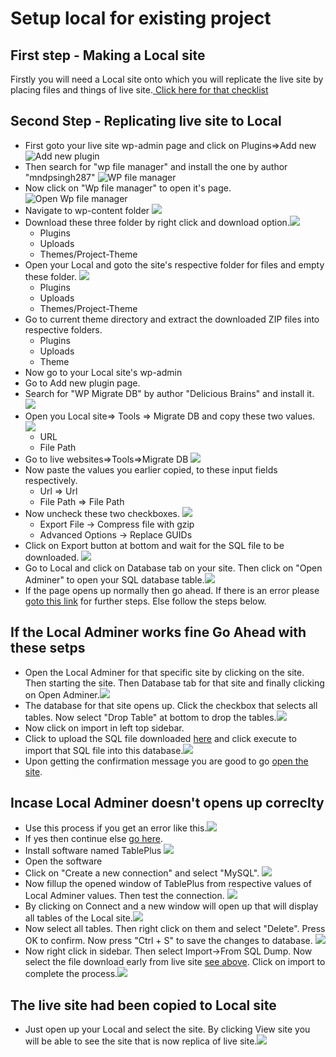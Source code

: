 # Setup local for existing project

## First step - Making a Local site

Firstly you will need a Local site onto which you will replicate the live site by placing files and things of live site.[ Click here for that checklist](../01_setting_up_local_host\README.md)

## Second Step - Replicating live site to Local

- First goto your live site wp-admin page and click on Plugins=>Add new![Add new plugin](2020-02-25-18-28-14.png)
- Then search for "wp file manager" and install the one by author "mndpsingh287" ![WP file manager](2020-02-25-18-30-53.png)
- Now click on "Wp file manager" to open it's page. ![Open Wp file manager](2020-02-25-18-32-15.png)
- Navigate to wp-content folder ![](2020-02-25-18-33-24.png)
- Download these three folder by right click and download option.![](2020-02-25-20-31-26.png)
  - Plugins
  - Uploads
  - Themes/Project-Theme
- Open your Local and goto the site's respective folder for files and empty these folder. ![](2020-02-25-18-37-33.png)
  - Plugins
  - Uploads
  - Themes/Project-Theme
- Go to current theme directory and extract the downloaded ZIP files into respective folders.
  - Plugins
  - Uploads
  - Theme
- Now go to your Local site's wp-admin
- Go to Add new plugin page.
- Search for "WP Migrate DB" by author "Delicious Brains" and install it. ![](2020-02-25-18-43-06.png)
- Open you Local site=> Tools => Migrate DB and copy these two values. ![](2020-02-25-18-46-04.png)
  - URL
  - File Path
- Go to live websites=>Tools=>Migrate DB ![](2020-02-25-18-44-30.png)
- Now paste the values you earlier copied, to these input fields respectively.
  - Url => Url
  - File Path => File Path
- Now uncheck these two checkboxes. ![](2020-02-25-18-55-35.png)
  - Export File -> Compress file with gzip
  - Advanced Options ->  Replace GUIDs 
- <span id="sqldump-download"></span> Click on Export button at bottom and wait for the SQL file to be downloaded. ![](2020-02-25-18-58-03.png)
- Go to Local and click on Database tab on your site. Then click on "Open Adminer" to open your SQL database table.![](2020-02-25-19-48-01.png)
- If the page opens up normally then go ahead. If there is an error please [goto this link](#local-adminer-error) for further steps. Else follow the steps below.

<span id="local-adminer-fine"></span>

## If the Local Adminer works fine Go Ahead with these setps

- Open the Local Adminer for that specific site by clicking on the site. Then starting the site. Then Database tab for that site and finally clicking on Open Adminer.![](2020-02-25-21-12-04.png)
- The database for that site opens up. Click the checkbox that selects all tables. Now select "Drop Table" at bottom to drop the tables.![](2020-02-25-21-15-16.png)
- Now click on import in left top sidebar.
- Click to upload the SQL file downloaded  [here](#sqldump-download) and click execute to import that SQL file into this database.![](2020-02-25-21-17-04.png)
- Upon getting the confirmation message you are good to go [open the site](#local-open-site).


<span id="local-adminer-error"></span>

## Incase Local Adminer doesn't opens up correclty

- Use this process if you get an error like this.![](2020-02-25-21-08-47.png)
- If yes then continue else [go here](#local-adminer-fine).
- Install software named TablePlus ![](2020-02-25-20-02-53.png)
- Open the software
- Click on "Create a new connection" and select "MySQL". ![](2020-02-25-20-04-20.png)
- Now fillup the opened window of TablePlus from respective values of Local Adminer values. Then test the connection. ![](2020-02-25-20-10-47.png)
- By clicking on Connect and a new window will open up that will display all tables of the Local site.![](2020-02-25-20-12-59.png)
- Now select all tables. Then right click on them and select "Delete". Press OK to confirm. Now press "Ctrl + S" to save the changes to database. ![](2020-02-25-20-14-27.png)
- Now right click in sidebar. Then select Import->From SQL Dump. Now select the file download early from live site [see above](#sqldump-download). Click on import to complete the process.![](2020-02-25-20-16-03.png)

<span id="local-open-site"></span>

## The live site had been copied to Local site

- Just open up your Local and select the site. By clicking View site you will be able to see the site that is now replica of live site.![](2020-02-25-20-55-09.png)